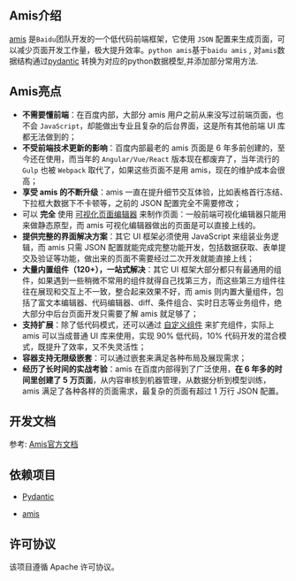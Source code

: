 ## Amis介绍

[amis](https://github.com/baidu/amis) 是`Baidu`团队开发的一个低代码前端框架，它使用 `JSON` 配置来生成页面，可以减少页面开发工作量，极大提升效率。`python amis`基于`baidu amis` , 对`amis`数据结构通过[pydantic](https://pydantic-docs.helpmanual.io) 转换为对应的python数据模型,并添加部分常用方法.



## Amis亮点

- **不需要懂前端**：在百度内部，大部分 amis 用户之前从来没写过前端页面，也不会 `JavaScript`，却能做出专业且复杂的后台界面，这是所有其他前端 UI 库都无法做到的；
- **不受前端技术更新的影响**：百度内部最老的 amis 页面是 6 年多前创建的，至今还在使用，而当年的 `Angular/Vue/React` 版本现在都废弃了，当年流行的 `Gulp` 也被 `Webpack` 取代了，如果这些页面不是用 amis，现在的维护成本会很高；
- **享受 amis 的不断升级**：amis 一直在提升细节交互体验，比如表格首行冻结、下拉框大数据下不卡顿等，之前的 JSON 配置完全不需要修改；
- 可以 **完全** 使用 [可视化页面编辑器](https://aisuda.github.io/amis-editor-demo/) 来制作页面：一般前端可视化编辑器只能用来做静态原型，而 amis 可视化编辑器做出的页面是可以直接上线的。
- **提供完整的界面解决方案**：其它 UI 框架必须使用 JavaScript 来组装业务逻辑，而 amis 只需 JSON 配置就能完成完整功能开发，包括数据获取、表单提交及验证等功能，做出来的页面不需要经过二次开发就能直接上线；
- **大量内置组件（120+），一站式解决**：其它 UI 框架大部分都只有最通用的组件，如果遇到一些稍微不常用的组件就得自己找第三方，而这些第三方组件往往在展现和交互上不一致，整合起来效果不好，而 amis 则内置大量组件，包括了富文本编辑器、代码编辑器、diff、条件组合、实时日志等业务组件，绝大部分中后台页面开发只需要了解 amis 就足够了；
- **支持扩展**：除了低代码模式，还可以通过 [自定义组件](https://baidu.gitee.io/amis/zh-CN/docs/extend/internal) 来扩充组件，实际上 amis 可以当成普通 UI 库来使用，实现 90% 低代码，10% 代码开发的混合模式，既提升了效率，又不失灵活性；
- **容器支持无限级嵌套**：可以通过嵌套来满足各种布局及展现需求；
- **经历了长时间的实战考验**：amis 在百度内部得到了广泛使用，**在 6 年多的时间里创建了 5 万页面**，从内容审核到机器管理，从数据分析到模型训练，amis 满足了各种各样的页面需求，最复杂的页面有超过 1 万行 JSON 配置。



## 开发文档

参考: [Amis官方文档](https://baidu.gitee.io/amis/zh-CN/docs/index)



## 依赖项目

- [Pydantic](https://pydantic-docs.helpmanual.io/) 

- [amis](https://baidu.gitee.io/amis) 

  

## 许可协议

该项目遵循 Apache 许可协议。

